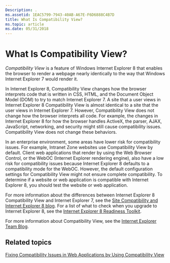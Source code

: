 ```yaml
---
Description: .
ms.assetid: 1EAC5799-7943-40AB-A67E-F6D6888C4B7D
title: What Is Compatibility View?
ms.topic: article
ms.date: 05/31/2018
---
```


# What Is Compatibility View?

*Compatibility View* is a feature of Windows Internet Explorer 8 that enables the browser to render a webpage nearly identically to the way that Windows Internet Explorer 7 would render it.

In Internet Explorer 8, Compatibility View changes how the browser interprets code that is written in CSS, HTML, and the Document Object Model (DOM) to try to match Internet Explorer 7. A site that a user views in Internet Explorer 8 Compatibility View is almost identical to a site that the user views in Internet Explorer 7. However, Compatibility View does not change how the browser interprets all code. For example, the changes in Internet Explorer 8 for how the browser handles ActiveX, the parser, AJAX, JavaScript, networking, and security might still cause compatibility issues. Compatibility View does not change these behaviors.

In an enterprise environment, some areas have lower risk for compatibility issues. For example, Intranet Zone websites use Compatibility View by default. Client web applications that render by using the Web Browser Control, or the WebOC (Internet Explorer rendering engine), also have a low risk for compatibility issues because Internet Explorer 8 defaults to a compatibility mode for the WebOC. However, the default configuration settings for Compatibility View might not ensure complete compatibility. To determine if a website or web application is compatible with Internet Explorer 8, you should test the website or web application.

For more information about the differences between Internet Explorer 8 Compatibility View and Internet Explorer 7, see the [Site Compatibility and Internet Explorer 8 blog](/archive/blogs/ie/site-compatibility-and-ie8). For a list of what to check when you upgrade to Internet Explorer 8, see the [Internet Explorer 8 Readiness Toolkit](https://www.microsoft.com/windows/internet-explorer/readiness/developers.aspx).

For more information about Compatibility View, see the [Internet Explorer Team Blog](/archive/blogs/ie/).

## Related topics

<dl> <dt>

[Fixing Compatibility Issues in Web Applications by Using Compatibility View](remediating-web-applications-and-add-ons.md)
</dt> </dl>

 

 
